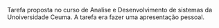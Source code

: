 Tarefa proposta no curso de Analise e Desenvolvimento de sistemas da Unoiversidade Ceuma. A tarefa era fazer uma apresentação pessoal.
